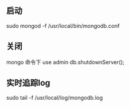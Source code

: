 ## 启动
sudo mongod -f /usr/local/bin/mongodb.conf
## 关闭 
mongo 命令下
use admin
db.shutdownServer();

## 实时追踪log
sudo tail -f /usr/local/log/mongodb.log